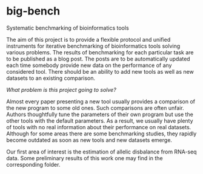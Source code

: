 # big-bench
Systematic benchmarking of bioinformatics tools

The aim of this project is to provide a flexible protocol and unified instruments for iterative benchmarking of bioinformatics tools solving various problems. The results of benchmarking for each particular task are to be published as a blog post. The posts are to be automatically updated each time somebody provide new data on the performance of any considered tool. There should be an ability to add new tools as well as new datasets to an existing comparison.  

*What problem is this project going to solve?* 

Almost every paper presenting a new tool usually provides a comparison of the new program to some old ones. Such comparisons are often unfair. Authors thoughtfully tune the parameters of their own program but use the other tools with the default parameters. As a result, we usually have plenty of tools with no real information about their performance on real datasets. Although for some areas there are some benchmarking studies, they rapidly become outdated as soon as new tools and new datasets emerge. 

Our first area of interest is the estimation of allelic disbalance from RNA-seq data. Some preliminary results of this work one may find in the corresponding folder.

